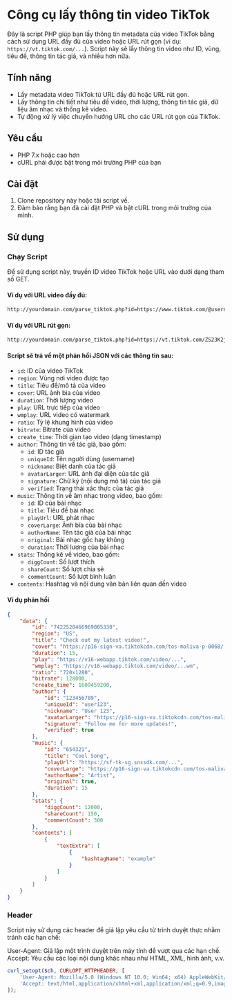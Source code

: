# Công cụ lấy thông tin video TikTok

Đây là script PHP giúp bạn lấy thông tin metadata của video TikTok bằng cách sử dụng URL đầy đủ của video hoặc URL rút gọn (ví dụ: `https://vt.tiktok.com/...`). Script này sẽ lấy thông tin video như ID, vùng, tiêu đề, thông tin tác giả, và nhiều hơn nữa.

## Tính năng

- Lấy metadata video TikTok từ URL đầy đủ hoặc URL rút gọn.
- Lấy thông tin chi tiết như tiêu đề video, thời lượng, thông tin tác giả, dữ liệu âm nhạc và thống kê video.
- Tự động xử lý việc chuyển hướng URL cho các URL rút gọn của TikTok.

## Yêu cầu

- PHP 7.x hoặc cao hơn
- cURL phải được bật trong môi trường PHP của bạn

## Cài đặt

1. Clone repository này hoặc tải script về.
2. Đảm bảo rằng bạn đã cài đặt PHP và bật cURL trong môi trường của mình.

## Sử dụng

### Chạy Script

Để sử dụng script này, truyền ID video TikTok hoặc URL vào dưới dạng tham số GET.

#### Ví dụ với URL video đầy đủ:

```bash
http://yourdomain.com/parse_tiktok.php?id=https://www.tiktok.com/@username/video/1234567890123456789
```

#### Ví dụ với URL rút gọn:
```bash
http://yourdomain.com/parse_tiktok.php?id=https://vt.tiktok.com/ZS23K2jtk/
```
#### Script sẽ trả về một phản hồi JSON với các thông tin sau:

- `id`: ID của video TikTok
- `region`: Vùng nơi video được tạo
- `title`: Tiêu đề/mô tả của video
- `cover`: URL ảnh bìa của video
- `duration`: Thời lượng video
- `play`: URL trực tiếp của video
- `wmplay`: URL video có watermark
- `ratio`: Tỷ lệ khung hình của video
- `bitrate`: Bitrate của video
- `create_time`: Thời gian tạo video (dạng timestamp)
- `author`: Thông tin về tác giả, bao gồm:
  - `id`: ID tác giả
  - `uniqueId`: Tên người dùng (username)
  - `nickname`: Biệt danh của tác giả
  - `avatarLarger`: URL ảnh đại diện của tác giả
  - `signature`: Chữ ký (nội dung mô tả) của tác giả
  - `verified`: Trạng thái xác thực của tác giả
- `music`: Thông tin về âm nhạc trong video, bao gồm:
  - `id`: ID của bài nhạc
  - `title`: Tiêu đề bài nhạc
  - `playUrl`: URL phát nhạc
  - `coverLarge`: Ảnh bìa của bài nhạc
  - `authorName`: Tên tác giả của bài nhạc
  - `original`: Bài nhạc gốc hay không
  - `duration`: Thời lượng của bài nhạc
- `stats`: Thống kê về video, bao gồm:
  - `diggCount`: Số lượt thích
  - `shareCount`: Số lượt chia sẻ
  - `commentCount`: Số lượt bình luận
- `contents`: Hashtag và nội dung văn bản liên quan đến video

#### Ví dụ phản hồi
```json
{
    "data": {
        "id": "7422520466969005330",
        "region": "US",
        "title": "Check out my latest video!",
        "cover": "https://p16-sign-va.tiktokcdn.com/tos-maliva-p-0068/...",
        "duration": 15,
        "play": "https://v16-webapp.tiktok.com/video/...",
        "wmplay": "https://v16-webapp.tiktok.com/video/...wm",
        "ratio": "720x1280",
        "bitrate": 128000,
        "create_time": 1609459200,
        "author": {
            "id": "123456789",
            "uniqueId": "user123",
            "nickname": "User 123",
            "avatarLarger": "https://p16-sign-va.tiktokcdn.com/tos-maliva-p-0068/...",
            "signature": "Follow me for more updates!",
            "verified": true
        },
        "music": {
            "id": "654321",
            "title": "Cool Song",
            "playUrl": "https://sf-tk-sg.snssdk.com/...",
            "coverLarge": "https://p16-sign-va.tiktokcdn.com/tos-maliva-p-0068/...",
            "authorName": "Artist",
            "original": true,
            "duration": 15
        },
        "stats": {
            "diggCount": 12000,
            "shareCount": 150,
            "commentCount": 300
        },
        "contents": [
            {
                "textExtra": [
                    {
                        "hashtagName": "example"
                    }
                ]
            }
        ]
    }
}
```

### Header
Script này sử dụng các header để giả lập yêu cầu từ trình duyệt thực nhằm tránh các hạn chế:

User-Agent: Giả lập một trình duyệt trên máy tính để vượt qua các hạn chế.
Accept: Yêu cầu các loại nội dung khác nhau như HTML, XML, hình ảnh, v.v.
```php
curl_setopt($ch, CURLOPT_HTTPHEADER, [
    'User-Agent: Mozilla/5.0 (Windows NT 10.0; Win64; x64) AppleWebKit/537.36 (KHTML, like Gecko) Chrome/83.0.4103.106 Safari/537.36',
    'Accept: text/html,application/xhtml+xml,application/xml;q=0.9,image/avif,image/webp,image/apng,*/*;q=0.8,application/signed-exchange;v=b3;q=0.9',
]);
```
